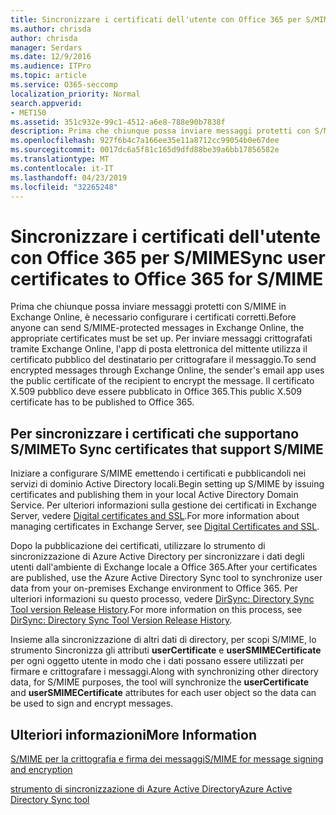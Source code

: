 ```yaml
---
title: Sincronizzare i certificati dell'utente con Office 365 per S/MIME
ms.author: chrisda
author: chrisda
manager: Serdars
ms.date: 12/9/2016
ms.audience: ITPro
ms.topic: article
ms.service: O365-seccomp
localization_priority: Normal
search.appverid:
- MET150
ms.assetid: 351c932e-99c1-4512-a6e8-788e90b7838f
description: Prima che chiunque possa inviare messaggi protetti con S/MIME, è necessario configurare i certificati appropriati. Per inviare messaggi crittografati tramite Exchange Online, il programma di posta elettronica del mittente utilizza il certificato pubblico del destinatario per crittografare il messaggio. Il certificato X.509 pubblico deve essere pubblicato in Office 365.
ms.openlocfilehash: 927f6b4c7a166ee35e11a8712cc99054b0e67dee
ms.sourcegitcommit: 0017dc6a5f81c165d9dfd88be39a6bb17856582e
ms.translationtype: MT
ms.contentlocale: it-IT
ms.lasthandoff: 04/23/2019
ms.locfileid: "32265248"
---
```

# <a name="sync-user-certificates-to-office-365-for-smime"></a><span data-ttu-id="c146f-105">Sincronizzare i certificati dell'utente con Office 365 per S/MIME</span><span class="sxs-lookup"><span data-stu-id="c146f-105">Sync user certificates to Office 365 for S/MIME</span></span>

<span data-ttu-id="c146f-106">Prima che chiunque possa inviare messaggi protetti con S/MIME in Exchange Online, è necessario configurare i certificati corretti.</span><span class="sxs-lookup"><span data-stu-id="c146f-106">Before anyone can send S/MIME-protected messages in Exchange Online, the appropriate certificates must be set up.</span></span> <span data-ttu-id="c146f-107">Per inviare messaggi crittografati tramite Exchange Online, l'app di posta elettronica del mittente utilizza il certificato pubblico del destinatario per crittografare il messaggio.</span><span class="sxs-lookup"><span data-stu-id="c146f-107">To send encrypted messages through Exchange Online, the sender's email app uses the public certificate of the recipient to encrypt the message.</span></span> <span data-ttu-id="c146f-108">Il certificato X.509 pubblico deve essere pubblicato in Office 365.</span><span class="sxs-lookup"><span data-stu-id="c146f-108">This public X.509 certificate has to be published to Office 365.</span></span>

## <a name="to-sync-certificates-that-support-smime"></a><span data-ttu-id="c146f-109">Per sincronizzare i certificati che supportano S/MIME</span><span class="sxs-lookup"><span data-stu-id="c146f-109">To Sync certificates that support S/MIME</span></span>

<span data-ttu-id="c146f-110">Iniziare a configurare S/MIME emettendo i certificati e pubblicandoli nei servizi di dominio Active Directory locali.</span><span class="sxs-lookup"><span data-stu-id="c146f-110">Begin setting up S/MIME by issuing certificates and publishing them in your local Active Directory Domain Service.</span></span> <span data-ttu-id="c146f-111">Per ulteriori informazioni sulla gestione dei certificati in Exchange Server, vedere [Digital certificates and SSL](http://technet.microsoft.com/library/a9e2e08c-d46a-4135-a387-eb653212b676.aspx).</span><span class="sxs-lookup"><span data-stu-id="c146f-111">For more information about managing certificates in Exchange Server, see [Digital Certificates and SSL](http://technet.microsoft.com/library/a9e2e08c-d46a-4135-a387-eb653212b676.aspx).</span></span>

<span data-ttu-id="c146f-112">Dopo la pubblicazione dei certificati, utilizzare lo strumento di sincronizzazione di Azure Active Directory per sincronizzare i dati degli utenti dall'ambiente di Exchange locale a Office 365.</span><span class="sxs-lookup"><span data-stu-id="c146f-112">After your certificates are published, use the Azure Active Directory Sync tool to synchronize user data from your on-premises Exchange environment to Office 365.</span></span> <span data-ttu-id="c146f-113">Per ulteriori informazioni su questo processo, vedere [DirSync: Directory Sync Tool version Release History](https://go.microsoft.com/fwlink/p/?LinkId=392587).</span><span class="sxs-lookup"><span data-stu-id="c146f-113">For more information on this process, see [DirSync: Directory Sync Tool Version Release History](https://go.microsoft.com/fwlink/p/?LinkId=392587).</span></span>

<span data-ttu-id="c146f-114">Insieme alla sincronizzazione di altri dati di directory, per scopi S/MIME, lo strumento Sincronizza gli attributi **userCertificate** e **userSMIMECertificate** per ogni oggetto utente in modo che i dati possano essere utilizzati per firmare e crittografare i messaggi.</span><span class="sxs-lookup"><span data-stu-id="c146f-114">Along with synchronizing other directory data, for S/MIME purposes, the tool will synchronize the  **userCertificate** and **userSMIMECertificate** attributes for each user object so the data can be used to sign and encrypt messages.</span></span>

## <a name="more-information"></a><span data-ttu-id="c146f-115">Ulteriori informazioni</span><span class="sxs-lookup"><span data-stu-id="c146f-115">More Information</span></span>

[<span data-ttu-id="c146f-116">S/MIME per la crittografia e firma dei messaggi</span><span class="sxs-lookup"><span data-stu-id="c146f-116">S/MIME for message signing and encryption</span></span>](s-mime-for-message-signing-and-encryption.md)

[<span data-ttu-id="c146f-117">strumento di sincronizzazione di Azure Active Directory</span><span class="sxs-lookup"><span data-stu-id="c146f-117">Azure Active Directory Sync tool</span></span>](https://go.microsoft.com/fwlink/p/?LinkId=392587)
